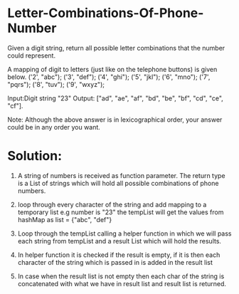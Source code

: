 # Letter-Combinations-Of-Phone-Number
Given a digit string, return all possible letter combinations that the number could represent.

A mapping of digit to letters (just like on the telephone buttons) is given below.
 ('2', "abc");
 ('3', "def");
 ('4', "ghi");
 ('5', "jkl");
 ('6', "mno");
 ('7', "pqrs");
 ('8', "tuv");
 ('9', "wxyz");

 Input:Digit string "23"
 Output: ["ad", "ae", "af", "bd", "be", "bf", "cd", "ce", "cf"].

 Note:
 Although the above answer is in lexicographical order, your answer could be in any order you want.

# Solution:

1. A string of numbers is received as function parameter. The return type is a List of strings which will hold all possible combinations of phone numbers.

2. loop through every character of the string and add mapping to a temporary list e.g number is "23" the tempList will get the values from hashMap as list = {"abc", "def"}

3. Loop through the tempList calling a helper function in which we will pass each string from tempList and a result List which will hold the results.

4. In helper function it is checked if the result is empty, if it is then each character of the string which is passed in is added in the result list

5. In case when the result list is not empty then each char of the string is concatenated with what we have in result list and result list is returned.
